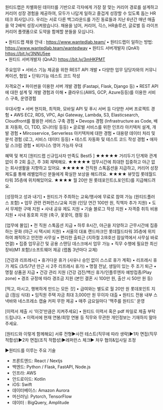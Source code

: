 원티드랩은 차별화된 데이터를 기반으로 각자에게 가장 잘 맞는 커리어 경로를 설계하고 커리어 성장 경험을 제공하여, 모두가 나답게 일하고 즐겁게 성장할 수 있도록 돕는 HR 테크 회사입니다.  우리는 서로 다른 백그라운드를 가진 동료들과 지난 6년간 매년 매출을 약 2배씩 성장시켜왔습니다. 채용을 넘어, 커리어, 긱스, HR솔루션, 글로벌 등  라이프 커리어 플랫폼으로 도약을 함께할 분들을 모십니다.
 
• 원티드랩 채용 안내 : https://www.wantedlab.team/
• 원티드랩이 일하는 방법: https://www.wantedlab.team/wantedway
• 원티드 서버개발자 (QnA1) https://bit.ly/3NNU5ee  
• 원티드 서버개발자 (QnA2) https://bit.ly/3mHKPMT

주요업무
• 서비스 기능 제공을 위한 REST API 개발
• 다양한 업무 담당자와의 커뮤니케이션, 협업
• 단위/기능 테스트 코드 작성

자격요건
• 파이썬을 이용한 서버 개발 경험 (Fastapi, Flask, Django 등)
• REST API에 대한 설계 및 개발 경험과 이해
• 클라우드(AWS, GCP, Azure등등)를 이용한 서비스 구축, 운영경험

우대사항
• 서버 현지화, 최적화, 모바일 API 및 푸시 서버 등 다양한 서버 프로젝트 경험
• AWS EC2, RDS, VPC, Api Gateway, Lambda, S3, Elasticsearch, Cloudfront를 활용한 서비스 구축 경험
• Devops 경험 (Infrastructure as Code, 배포 자동화, CI, TDD, 모니터링 등등)
• 글로벌 서비스를 위한 인프라 아키텍처 설계, 개발 경험
• Mircoservice, Serverless 아키텍처에 대한 경험
• 대용량 데이터 처리 및 분석 경험 (로그, 서비스 데이터 등등)
• 테스트 자동화 및 테스트 코드 작성 경험
• 애자일 스크럼 경험
• 비지니스 영어 가능자 우대

혜택 및 복지
[원티드랩 신규입사자 만족도 Best5 ]
★★★★★ 거리두기 단계와 관계없이 주 2회 출근, 주 3회 재택해요.
★★★★★ 업무시간에 최대한 집중하고 야근 없는 회사생활을 지향하고 있어요. 
★★★★★ 전직원 스톡옵션을 지급하고,  커리어 성장 제도를 통해 레벨업하신 분들에게 확실한 보상을 해드려요.
★★★★ 뷰맛집 롯데월드타워  35층에 위치해있어요.
★★★★ 월 20만 원 롯데포인트(L포인트)를 지급해드려요.

[성장하고 성과 내기]
• 원티드가 주최하는 교육/행사에 무료로 참여 가능 (원티드플러스 포함)
• 업무 관련 컨퍼런스/교육 지원 (인당 연간 100만 원, 직책자 추가 지원)
• 도서 무제한 구매 지원
• 사내 공유 제도 지원
• 기술 블로그 작성 지원
• 자격증 취득 비용 지원
• 사내 동호회 지원 (축구, 꽃꽂이, 캠핑 등)

[업무에 몰입]
• 전 직원 스톡옵션 지급
• 하루 8시간, 야근을 지양하고 근무시간에 집중하는 문화 (야근 시 택시비 지원)
• 서울의 대표 랜드마크인 롯데월드타워 35층에 위치하여 쾌적하고 안전한 사무실
• 편리한 출퇴근 (지하철 2/8호선 잠실역에서 사무실 바로 연결)
• 집중 업무공간 및 공용 스탠딩 데스크에서 업무 가능
• 직무 수행에 필요한 최신 장비(M1 포함)/소프트웨어 제공 (랩톱 3년마다 교체)

[건강과 리프레시]
• 휴가다운 휴가 (사유나 승인 없이 스스로 휴가 계획)
• 리프레시 휴가 제도 (3/5/7년 만근 시 2주 리프레시 휴가)
• 명절 전날, 생일이 있는 주 조기 퇴근
• 명절 상품권 지급
• 건강 관리 지원 (건강 검진/백신 휴가/인플루엔자 예방접종/Play zone)
• 경조 규정에 따라 경조금 지원 (본인 결혼 시 100만 원, 출산 시 50만 원 등)

[먹고, 마시고, 행복하게 만드는 모든 것]
• 급여와는 별도로 월 20만 원 롯데포인트 지급 (점심 식대)
• 임직원 주택 자금 최대 3,000만 원 무이자 대출
• 원티드 전용 내부 스낵바와 네스프레소 캡슐 커피 무한 제공
• 매주 금요일마다 '맥주를 원티드' 운영  

[이력서 제출 시 ‘이것’만큼은 지켜주세요] 
• 원티드 이력서 혹은 pdf 파일로 제출 부탁드립니다.
• 이력서에 현재 연봉/희망 연봉 등 직무와 무관한 개인정보는 기재하지 말아주세요.

[원티드와 이렇게 함께해요]
서류 전형▶사전 테스트(직무에 따라 생략)▶1차 면접(직무 적합성)▶2차 면접(조직 적합성)▶레퍼런스 체크▶ 처우 협의&입사일 조정

▶원티드를 이루는 주요 기술
 - 프론트엔드: React / Nextjs
 - 백엔드: Python / Flask, FastAPI, Node.js
 - 인프라: AWS
 - 안드로이드:  Kotlin
 - iOS: Swift
 - 데이터베이스: Amazon Aurora
 - 머신러닝: Pytorch, TensorFlow
 - 데이터 : BigQuery, Amplitude